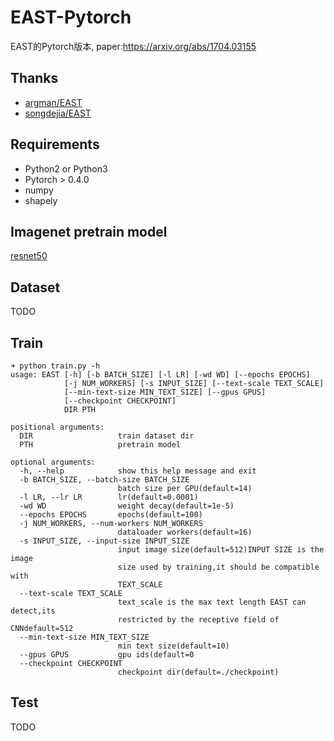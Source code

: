 # EAST-Pytorch
EAST的Pytorch版本, paper:https://arxiv.org/abs/1704.03155

## Thanks
- [argman/EAST](https://github.com/argman/EAST)
- [songdejia/EAST](https://github.com/songdejia/EAST)

## Requirements
- Python2 or Python3
- Pytorch > 0.4.0
- numpy
- shapely

## Imagenet pretrain model
[resnet50](https://download.pytorch.org/models/resnet50-19c8e357.pth)

## Dataset
TODO

## Train
```
➜ python train.py -h
usage: EAST [-h] [-b BATCH_SIZE] [-l LR] [-wd WD] [--epochs EPOCHS]
            [-j NUM_WORKERS] [-s INPUT_SIZE] [--text-scale TEXT_SCALE]
            [--min-text-size MIN_TEXT_SIZE] [--gpus GPUS]
            [--checkpoint CHECKPOINT]
            DIR PTH

positional arguments:
  DIR                   train dataset dir
  PTH                   pretrain model

optional arguments:
  -h, --help            show this help message and exit
  -b BATCH_SIZE, --batch-size BATCH_SIZE
                        batch size per GPU(default=14)
  -l LR, --lr LR        lr(default=0.0001)
  -wd WD                weight decay(default=1e-5)
  --epochs EPOCHS       epochs(default=100)
  -j NUM_WORKERS, --num-workers NUM_WORKERS
                        dataloader workers(default=16)
  -s INPUT_SIZE, --input-size INPUT_SIZE
                        input image size(default=512)INPUT SIZE is the image
                        size used by training,it should be compatible with
                        TEXT_SCALE
  --text-scale TEXT_SCALE
                        text_scale is the max text length EAST can detect,its
                        restricted by the receptive field of CNNdefault=512
  --min-text-size MIN_TEXT_SIZE
                        min text size(default=10)
  --gpus GPUS           gpu ids(default=0
  --checkpoint CHECKPOINT
                        checkpoint dir(default=./checkpoint)
```

## Test
TODO
